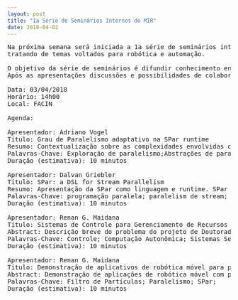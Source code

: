 ```yaml
---
layout: post
title: "1a Série de Seminários Internos do MIR"
date: 2018-04-02
---
```



<pre>
Na próxima semana será iniciada a 1a série de seminários internos do MIR de 2018
tratando de temas voltados para robótica e automação. 

O objetivo da série de seminários é difundir conhecimento entre membros da PUC-RS. 
Após as apresentações discussões e possibilidades de colaboração serão levantadas.

Data: 03/04/2018
Horário: 14h00
Local: FACIN

Agenda:

Apresentador: Adriano Vogel
Título: Grau de Paralelismo adaptativo na SPar runtime
Resumo: Contextualização sobre as complexidades envolvidas com o grau de paralelismo e a motivação para um grau de paralelismo adaptativo. Mostrar alguns mecanismos implementados para adaptar o grau de paralelismo. Discutir perspectivas para futuras otimizações.
Palavras-Chave: Exploração de paralelismo;Abstrações de paralelismo;Grau de paralelismo adaptativo;
Duração (estimativa): 10 minutos

Apresentador: Dalvan Griebler
Título: SPar: a DSL for Stream Parallelism
Resumo: Apresentação da SPar como linguagem e runtime. SPar é considerada uma DSL interna/embarcada na linguagem C++. Serão demonstrados alguns casos de uso, resultados de desempenho e produtividade comparado com o estado da arte.
Palavras-Chave: programação paralela; paralelism de stream; sistemas multi-core;
Duração (estimativa): 10 minutos

Apresentador: Renan G. Maidana
Título: Sistemas de Controle para Gerenciamento de Recursos Computacionais em Robôs Móveis (Projeto de Doutorado)
Abstract: Descrição breve do problema do projeto de Doutorado, que é o auto-gerenciamento de recursos computacionais em processadores embarcados de barcos autônomos, com a motivação de evitar falhas devido a gargalos em processamento e otimizar a economia de energia.
Palavras-Chave: Controle; Computação Autonômica; Sistemas Self-*; Barcos Autônomos;
Duração (estimativa): 10 minutos

Apresentador: Renan G. Maidana
Título: Demonstração de aplicativos de robótica móvel para paralelismo com SPar
Abstract: Demonstração de aplicações de robótica móvel com potencial de paralelismo (e.g. Filtro de Partículas).
Palavras-Chave: Filtro de Partículas; Paralelismo; SPar;
Duração (estimativa): 10 minutos


</pre>
